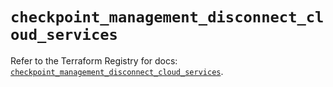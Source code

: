 # `checkpoint_management_disconnect_cloud_services`

Refer to the Terraform Registry for docs: [`checkpoint_management_disconnect_cloud_services`](https://registry.terraform.io/providers/checkpointsw/checkpoint/2.11.0/docs/resources/management_disconnect_cloud_services).
